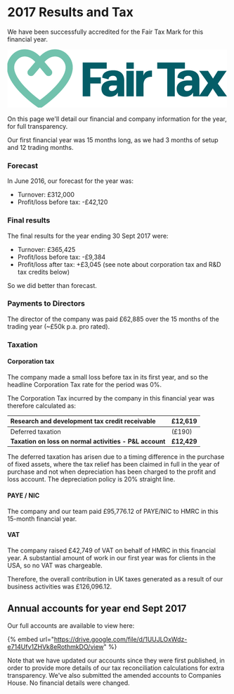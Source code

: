 # 2017 Results and Tax



We have been successfully accredited for the Fair Tax Mark for this financial year.

![The logo of the Fair Tax Mark](../../../.gitbook/assets/ftm_horizontal_rgb.png)

On this page we'll detail our financial and company information for the year, for full transparency.

Our first financial year was 15 months long, as we had 3 months of setup and 12 trading months.

### Forecast

In June 2016, our forecast for the year was:

* Turnover: £312,000
* Profit/loss before tax: -£42,120

### Final results

The final results for the year ending 30 Sept 2017 were:

* Turnover: £365,425
* Profit/loss before tax: -£9,384
* Profit/loss after tax: +£3,045 \(see note about corporation tax and R&D tax credits below\)

So we did better than forecast.

### Payments to Directors

The director of the company was paid £62,885 over the 15 months of the trading year \(~£50k p.a. pro rated\).

### Taxation

#### Corporation tax

The company made a small loss before tax in its first year, and so the headline Corporation Tax rate for the period was 0%.

The Corporation Tax incurred by the company in this financial year was therefore calculated as:

| Research and development tax credit receivable | £12,619 |
| :--- | :--- |
| Deferred taxation | \(£190\) |
| **Taxation on loss on normal activities - P&L account** | **£12,429** |

The deferred taxation has arisen due to a timing difference in the purchase of fixed assets, where the tax relief has been claimed in full in the year of purchase and not when depreciation has been charged to the profit and loss account. The depreciation policy is 20% straight line.

#### PAYE / NIC

The company and our team paid £95,776.12 of PAYE/NIC to HMRC in this 15-month financial year.

#### VAT

The company raised £42,749 of VAT on behalf of HMRC in this financial year. A substantial amount of work in our first year was for clients in the USA, so no VAT was chargeable.



Therefore, the overall contribution in UK taxes generated as a result of our business activities was £126,096.12.

## Annual accounts for year end Sept 2017

Our full accounts are available to view here:

{% embed url="https://drive.google.com/file/d/1UUJLOxWdz-e714Ufv1ZHVk8eRothmkDO/view" %}

Note that we have updated our accounts since they were first published, in order to provide more details of our tax reconciliation calculations for extra transparency. We've also submitted the amended accounts to Companies House. No financial details were changed.


